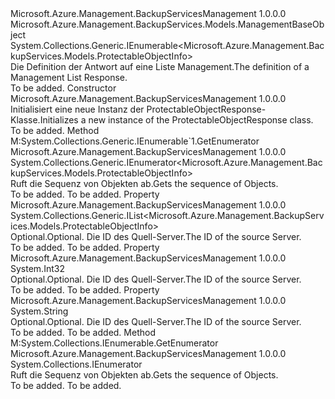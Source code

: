 <Type Name="ProtectableObjectResponse" FullName="Microsoft.Azure.Management.BackupServices.Models.ProtectableObjectResponse">
  <TypeSignature Language="C#" Value="public class ProtectableObjectResponse : Microsoft.Azure.Management.BackupServices.Models.ManagementBaseObject, System.Collections.Generic.IEnumerable&lt;Microsoft.Azure.Management.BackupServices.Models.ProtectableObjectInfo&gt;" />
  <TypeSignature Language="ILAsm" Value=".class public auto ansi beforefieldinit ProtectableObjectResponse extends Microsoft.Azure.Management.BackupServices.Models.ManagementBaseObject implements class System.Collections.Generic.IEnumerable`1&lt;class Microsoft.Azure.Management.BackupServices.Models.ProtectableObjectInfo&gt;, class System.Collections.IEnumerable" />
  <TypeSignature Language="DocId" Value="T:Microsoft.Azure.Management.BackupServices.Models.ProtectableObjectResponse" />
  <TypeSignature Language="VB.NET" Value="Public Class ProtectableObjectResponse&#xA;Inherits ManagementBaseObject&#xA;Implements IEnumerable(Of ProtectableObjectInfo)" />
  <TypeSignature Language="F#" Value="type ProtectableObjectResponse = class&#xA;    inherit ManagementBaseObject&#xA;    interface seq&lt;ProtectableObjectInfo&gt;&#xA;    interface IEnumerable" />
  <AssemblyInfo>
    <AssemblyName>Microsoft.Azure.Management.BackupServicesManagement</AssemblyName>
    <AssemblyVersion>1.0.0.0</AssemblyVersion>
  </AssemblyInfo>
  <Base>
    <BaseTypeName>Microsoft.Azure.Management.BackupServices.Models.ManagementBaseObject</BaseTypeName>
  </Base>
  <Interfaces>
    <Interface>
      <InterfaceName>System.Collections.Generic.IEnumerable&lt;Microsoft.Azure.Management.BackupServices.Models.ProtectableObjectInfo&gt;</InterfaceName>
    </Interface>
  </Interfaces>
  <Docs>
    <summary>
            <span data-ttu-id="7d14e-101">Die Definition der Antwort auf eine Liste Management.</span><span class="sxs-lookup"><span data-stu-id="7d14e-101">The definition of a Management List Response.</span></span>
            </summary>
    <remarks>To be added.</remarks>
  </Docs>
  <Members>
    <Member MemberName=".ctor">
      <MemberSignature Language="C#" Value="public ProtectableObjectResponse ();" />
      <MemberSignature Language="ILAsm" Value=".method public hidebysig specialname rtspecialname instance void .ctor() cil managed" />
      <MemberSignature Language="DocId" Value="M:Microsoft.Azure.Management.BackupServices.Models.ProtectableObjectResponse.#ctor" />
      <MemberSignature Language="VB.NET" Value="Public Sub New ()" />
      <MemberType>Constructor</MemberType>
      <AssemblyInfo>
        <AssemblyName>Microsoft.Azure.Management.BackupServicesManagement</AssemblyName>
        <AssemblyVersion>1.0.0.0</AssemblyVersion>
      </AssemblyInfo>
      <Parameters />
      <Docs>
        <summary>
            <span data-ttu-id="7d14e-102">Initialisiert eine neue Instanz der ProtectableObjectResponse-Klasse.</span><span class="sxs-lookup"><span data-stu-id="7d14e-102">Initializes a new instance of the ProtectableObjectResponse class.</span></span>
            </summary>
        <remarks>To be added.</remarks>
      </Docs>
    </Member>
    <Member MemberName="GetEnumerator">
      <MemberSignature Language="C#" Value="public System.Collections.Generic.IEnumerator&lt;Microsoft.Azure.Management.BackupServices.Models.ProtectableObjectInfo&gt; GetEnumerator ();" />
      <MemberSignature Language="ILAsm" Value=".method public hidebysig newslot virtual instance class System.Collections.Generic.IEnumerator`1&lt;class Microsoft.Azure.Management.BackupServices.Models.ProtectableObjectInfo&gt; GetEnumerator() cil managed" />
      <MemberSignature Language="DocId" Value="M:Microsoft.Azure.Management.BackupServices.Models.ProtectableObjectResponse.GetEnumerator" />
      <MemberSignature Language="VB.NET" Value="Public Function GetEnumerator () As IEnumerator(Of ProtectableObjectInfo)" />
      <MemberSignature Language="F#" Value="abstract member GetEnumerator : unit -&gt; System.Collections.Generic.IEnumerator&lt;Microsoft.Azure.Management.BackupServices.Models.ProtectableObjectInfo&gt;&#xA;override this.GetEnumerator : unit -&gt; System.Collections.Generic.IEnumerator&lt;Microsoft.Azure.Management.BackupServices.Models.ProtectableObjectInfo&gt;" Usage="protectableObjectResponse.GetEnumerator " />
      <MemberType>Method</MemberType>
      <Implements>
        <InterfaceMember>M:System.Collections.Generic.IEnumerable`1.GetEnumerator</InterfaceMember>
      </Implements>
      <AssemblyInfo>
        <AssemblyName>Microsoft.Azure.Management.BackupServicesManagement</AssemblyName>
        <AssemblyVersion>1.0.0.0</AssemblyVersion>
      </AssemblyInfo>
      <ReturnValue>
        <ReturnType>System.Collections.Generic.IEnumerator&lt;Microsoft.Azure.Management.BackupServices.Models.ProtectableObjectInfo&gt;</ReturnType>
      </ReturnValue>
      <Parameters />
      <Docs>
        <summary>
            <span data-ttu-id="7d14e-103">Ruft die Sequenz von Objekten ab.</span><span class="sxs-lookup"><span data-stu-id="7d14e-103">Gets the sequence of Objects.</span></span>
            </summary>
        <returns>To be added.</returns>
        <remarks>To be added.</remarks>
      </Docs>
    </Member>
    <Member MemberName="Objects">
      <MemberSignature Language="C#" Value="public System.Collections.Generic.IList&lt;Microsoft.Azure.Management.BackupServices.Models.ProtectableObjectInfo&gt; Objects { get; set; }" />
      <MemberSignature Language="ILAsm" Value=".property instance class System.Collections.Generic.IList`1&lt;class Microsoft.Azure.Management.BackupServices.Models.ProtectableObjectInfo&gt; Objects" />
      <MemberSignature Language="DocId" Value="P:Microsoft.Azure.Management.BackupServices.Models.ProtectableObjectResponse.Objects" />
      <MemberSignature Language="VB.NET" Value="Public Property Objects As IList(Of ProtectableObjectInfo)" />
      <MemberSignature Language="F#" Value="member this.Objects : System.Collections.Generic.IList&lt;Microsoft.Azure.Management.BackupServices.Models.ProtectableObjectInfo&gt; with get, set" Usage="Microsoft.Azure.Management.BackupServices.Models.ProtectableObjectResponse.Objects" />
      <MemberType>Property</MemberType>
      <AssemblyInfo>
        <AssemblyName>Microsoft.Azure.Management.BackupServicesManagement</AssemblyName>
        <AssemblyVersion>1.0.0.0</AssemblyVersion>
      </AssemblyInfo>
      <ReturnValue>
        <ReturnType>System.Collections.Generic.IList&lt;Microsoft.Azure.Management.BackupServices.Models.ProtectableObjectInfo&gt;</ReturnType>
      </ReturnValue>
      <Docs>
        <summary>
            <span data-ttu-id="7d14e-104">Optional.</span><span class="sxs-lookup"><span data-stu-id="7d14e-104">Optional.</span></span> <span data-ttu-id="7d14e-105">Die ID des Quell-Server.</span><span class="sxs-lookup"><span data-stu-id="7d14e-105">The ID of the source Server.</span></span>
            </summary>
        <value>To be added.</value>
        <remarks>To be added.</remarks>
      </Docs>
    </Member>
    <Member MemberName="ResultCount">
      <MemberSignature Language="C#" Value="public int ResultCount { get; set; }" />
      <MemberSignature Language="ILAsm" Value=".property instance int32 ResultCount" />
      <MemberSignature Language="DocId" Value="P:Microsoft.Azure.Management.BackupServices.Models.ProtectableObjectResponse.ResultCount" />
      <MemberSignature Language="VB.NET" Value="Public Property ResultCount As Integer" />
      <MemberSignature Language="F#" Value="member this.ResultCount : int with get, set" Usage="Microsoft.Azure.Management.BackupServices.Models.ProtectableObjectResponse.ResultCount" />
      <MemberType>Property</MemberType>
      <AssemblyInfo>
        <AssemblyName>Microsoft.Azure.Management.BackupServicesManagement</AssemblyName>
        <AssemblyVersion>1.0.0.0</AssemblyVersion>
      </AssemblyInfo>
      <ReturnValue>
        <ReturnType>System.Int32</ReturnType>
      </ReturnValue>
      <Docs>
        <summary>
            <span data-ttu-id="7d14e-106">Optional.</span><span class="sxs-lookup"><span data-stu-id="7d14e-106">Optional.</span></span> <span data-ttu-id="7d14e-107">Die ID des Quell-Server.</span><span class="sxs-lookup"><span data-stu-id="7d14e-107">The ID of the source Server.</span></span>
            </summary>
        <value>To be added.</value>
        <remarks>To be added.</remarks>
      </Docs>
    </Member>
    <Member MemberName="Skiptoken">
      <MemberSignature Language="C#" Value="public string Skiptoken { get; set; }" />
      <MemberSignature Language="ILAsm" Value=".property instance string Skiptoken" />
      <MemberSignature Language="DocId" Value="P:Microsoft.Azure.Management.BackupServices.Models.ProtectableObjectResponse.Skiptoken" />
      <MemberSignature Language="VB.NET" Value="Public Property Skiptoken As String" />
      <MemberSignature Language="F#" Value="member this.Skiptoken : string with get, set" Usage="Microsoft.Azure.Management.BackupServices.Models.ProtectableObjectResponse.Skiptoken" />
      <MemberType>Property</MemberType>
      <AssemblyInfo>
        <AssemblyName>Microsoft.Azure.Management.BackupServicesManagement</AssemblyName>
        <AssemblyVersion>1.0.0.0</AssemblyVersion>
      </AssemblyInfo>
      <ReturnValue>
        <ReturnType>System.String</ReturnType>
      </ReturnValue>
      <Docs>
        <summary>
            <span data-ttu-id="7d14e-108">Optional.</span><span class="sxs-lookup"><span data-stu-id="7d14e-108">Optional.</span></span> <span data-ttu-id="7d14e-109">Die ID des Quell-Server.</span><span class="sxs-lookup"><span data-stu-id="7d14e-109">The ID of the source Server.</span></span>
            </summary>
        <value>To be added.</value>
        <remarks>To be added.</remarks>
      </Docs>
    </Member>
    <Member MemberName="System.Collections.IEnumerable.GetEnumerator">
      <MemberSignature Language="C#" Value="System.Collections.IEnumerator IEnumerable.GetEnumerator ();" />
      <MemberSignature Language="ILAsm" Value=".method hidebysig newslot virtual instance class System.Collections.IEnumerator System.Collections.IEnumerable.GetEnumerator() cil managed" />
      <MemberSignature Language="DocId" Value="M:Microsoft.Azure.Management.BackupServices.Models.ProtectableObjectResponse.System#Collections#IEnumerable#GetEnumerator" />
      <MemberSignature Language="VB.NET" Value="Function GetEnumerator () As IEnumerator Implements IEnumerable.GetEnumerator" />
      <MemberType>Method</MemberType>
      <Implements>
        <InterfaceMember>M:System.Collections.IEnumerable.GetEnumerator</InterfaceMember>
      </Implements>
      <AssemblyInfo>
        <AssemblyName>Microsoft.Azure.Management.BackupServicesManagement</AssemblyName>
        <AssemblyVersion>1.0.0.0</AssemblyVersion>
      </AssemblyInfo>
      <ReturnValue>
        <ReturnType>System.Collections.IEnumerator</ReturnType>
      </ReturnValue>
      <Parameters />
      <Docs>
        <summary>
            <span data-ttu-id="7d14e-110">Ruft die Sequenz von Objekten ab.</span><span class="sxs-lookup"><span data-stu-id="7d14e-110">Gets the sequence of Objects.</span></span>
            </summary>
        <returns>To be added.</returns>
        <remarks>To be added.</remarks>
      </Docs>
    </Member>
  </Members>
</Type>
